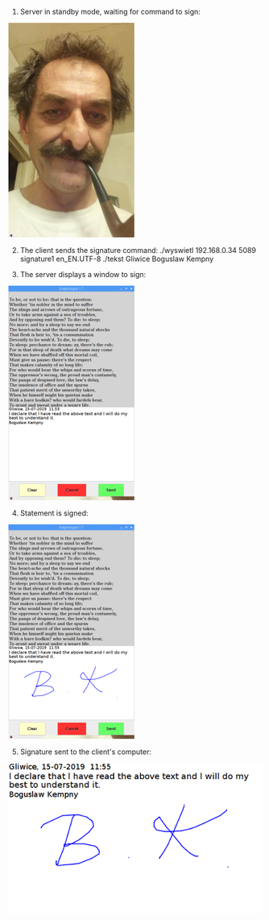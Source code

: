 1. Server in standby mode, waiting for command to sign:

![Server is waiting ](/screenshots/standby.png?raw=true "Waiting")

2. The client sends the signature command:
./wyswietl 192.168.0.34 5089 signature1 en_EN.UTF-8 ./tekst Gliwice Boguslaw Kempny

3. The server displays a window to sign:

![Server is waiting fo sign ](/screenshots/ready_to_sign.png?raw=true "signing")

4. Statement is signed:

![Signed ](/screenshots/signed.png?raw=true "signing")

5. Signature sent to the client's computer:

![Signature](/screenshots/signature1.png?raw=true "signature")
